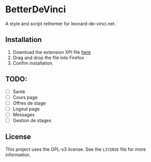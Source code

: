# BetterDeVinci

A style and script rethemer for leonard-de-vinci.net.

## Installation

1. Download the extension XPI file [here](https://github.com/Egsagon/bdv/releases/download/0.1/bdv-0.1-ff.xpi)
2. Drag and drop the file into Firefox
3. Confim installation.

## TODO:

- [ ] Santé
- [ ] Cours page
- [ ] Offres de stage
- [ ] Logout page
- [ ] Messages
- [ ] Gestion de stages

## License

This project uses the GPL-v3 license. See the `LICENSE` file for more information.
